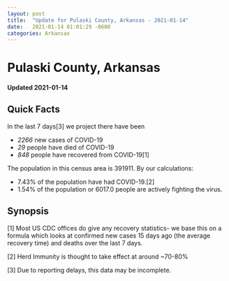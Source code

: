 ```yaml
---
layout: post
title:  "Update for Pulaski County, Arkansas - 2021-01-14"
date:   2021-01-14 01:01:29 -0600
categories: Arkansas
---
```


# Pulaski County, Arkansas
#### Updated 2021-01-14

## Quick Facts

In the last 7 days[3] we project there have been
- *2266* new cases of COVID-19
- *29* people have died of COVID-19
- *848* people have recovered from COVID-19[1]

The population in this census area is 391911. By our calculations:
- 7.43% of the population have had COVID-19.[2]
- 1.54% of the population or 6017.0 people are actively fighting the virus.

## Synopsis




[1] Most US CDC offices do give any recovery statistics- we base this on a formula which looks at confirmed new cases
15 days ago (the average recovery time) and deaths over the last 7 days.

[2] Herd Immunity is thought to take effect at around ~70-80%

[3] Due to reporting delays, this data may be incomplete.
 
    